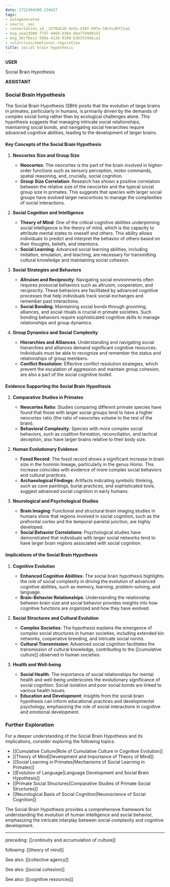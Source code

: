```yaml
---
date: 1722304300.234627
tags:
- autogenerated
- source__oai
- conversation_id__32f0a516-5e5a-418f-b9fe-50c5cd8f21ad
- msg_aaa23b09-f747-4469-b364-dba7f49d0152
- msg_36cfbec2-560a-412b-9100-b3b5534bbca1
- colorclass/emotional-regulation
title: social brain hypothesis
---
```


**USER**

Social Brain Hypothesis


**ASSISTANT**

### Social Brain Hypothesis

The Social Brain Hypothesis (SBH) posits that the evolution of large brains in primates, particularly in humans, is primarily driven by the demands of complex social living rather than by ecological challenges alone. This hypothesis suggests that managing intricate social relationships, maintaining social bonds, and navigating social hierarchies require advanced cognitive abilities, leading to the development of larger brains.

#### Key Concepts of the Social Brain Hypothesis

1. **Neocortex Size and Group Size**
   - **Neocortex**: The neocortex is the part of the brain involved in higher-order functions such as sensory perception, motor commands, spatial reasoning, and, crucially, social cognition.
   - **Group Size Correlation**: Research has shown a positive correlation between the relative size of the neocortex and the typical social group size in primates. This suggests that species with larger social groups have evolved larger neocortices to manage the complexities of social interactions.

2. **Social Cognition and Intelligence**
   - **Theory of Mind**: One of the critical cognitive abilities underpinning social intelligence is the theory of mind, which is the capacity to attribute mental states to oneself and others. This ability allows individuals to predict and interpret the behavior of others based on their thoughts, beliefs, and intentions.
   - **Social Learning**: Advanced social learning abilities, including imitation, emulation, and teaching, are necessary for transmitting cultural knowledge and maintaining social cohesion.

3. **Social Strategies and Behaviors**
   - **Altruism and Reciprocity**: Navigating social environments often requires prosocial behaviors such as altruism, cooperation, and reciprocity. These behaviors are facilitated by advanced cognitive processes that help individuals track social exchanges and remember past interactions.
   - **Social Bonding**: Maintaining social bonds through grooming, alliances, and social rituals is crucial in primate societies. Such bonding behaviors require sophisticated cognitive skills to manage relationships and group dynamics.

4. **Group Dynamics and Social Complexity**
   - **Hierarchies and Alliances**: Understanding and navigating social hierarchies and alliances demand significant cognitive resources. Individuals must be able to recognize and remember the status and relationships of group members.
   - **Conflict Resolution**: Effective conflict resolution strategies, which prevent the escalation of aggression and maintain group cohesion, are also a part of the social cognitive toolkit.

#### Evidence Supporting the Social Brain Hypothesis

1. **Comparative Studies in Primates**
   - **Neocortex Ratio**: Studies comparing different primate species have found that those with larger social groups tend to have a higher neocortex ratio (the ratio of neocortex volume to the rest of the brain).
   - **Behavioral Complexity**: Species with more complex social behaviors, such as coalition formation, reconciliation, and tactical deception, also have larger brains relative to their body size.

2. **Human Evolutionary Evidence**
   - **Fossil Record**: The fossil record shows a significant increase in brain size in the hominin lineage, particularly in the genus *Homo*. This increase coincides with evidence of more complex social behaviors and cultural practices.
   - **Archaeological Findings**: Artifacts indicating symbolic thinking, such as cave paintings, burial practices, and sophisticated tools, suggest advanced social cognition in early humans.

3. **Neurological and Psychological Studies**
   - **Brain Imaging**: Functional and structural brain imaging studies in humans show that regions involved in social cognition, such as the prefrontal cortex and the temporal-parietal junction, are highly developed.
   - **Social Behavior Correlations**: Psychological studies have demonstrated that individuals with larger social networks tend to have larger brain regions associated with social cognition.

#### Implications of the Social Brain Hypothesis

1. **Cognitive Evolution**
   - **Enhanced Cognitive Abilities**: The social brain hypothesis highlights the role of social complexity in driving the evolution of advanced cognitive abilities, such as memory, learning, problem-solving, and language.
   - **Brain-Behavior Relationships**: Understanding the relationship between brain size and social behavior provides insights into how cognitive functions are organized and how they have evolved.

2. **Social Structures and Cultural Evolution**
   - **Complex Societies**: The hypothesis explains the emergence of complex social structures in human societies, including extended kin networks, cooperative breeding, and intricate social norms.
   - **Cultural Transmission**: Advanced social cognition facilitates the transmission of cultural knowledge, contributing to the [[cumulative culture]] observed in human societies.

3. **Health and Well-being**
   - **Social Health**: The importance of social relationships for mental health and well-being underscores the evolutionary significance of social cognition. Social isolation and poor social bonds are linked to various health issues.
   - **Education and Development**: Insights from the social brain hypothesis can inform educational practices and developmental psychology, emphasizing the role of social interactions in cognitive and emotional development.

### Further Exploration

For a deeper understanding of the Social Brain Hypothesis and its implications, consider exploring the following topics:

- [[Cumulative Culture|Role of Cumulative Culture in Cognitive Evolution]]
- [[Theory of Mind|Development and Importance of Theory of Mind]]
- [[Social Learning in Primates|Mechanisms of Social Learning in Primates]]
- [[Evolution of Language|Language Development and Social Brain Hypothesis]]
- [[Primate Social Structures|Comparative Studies of Primate Social Structures]]
- [[Neurological Basis of Social Cognition|Neuroscience of Social Cognition]]

The Social Brain Hypothesis provides a comprehensive framework for understanding the evolution of human intelligence and social behavior, emphasizing the intricate interplay between social complexity and cognitive development.


---

preceding: [[continuity and accumulation of culture]]  


following: [[theory of mind]]

See also: [[collective agency]]


See also: [[social cohesion]]


See also: [[cognitive resources]]